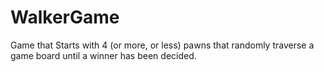 # WalkerGame
Game that Starts with 4 (or more, or less) pawns that randomly traverse a game board until a winner has been decided.


<blockquote class="imgur-embed-pub" lang="en" data-id="a/CFQpDlK" data-context="false" ><a href="//imgur.com/a/CFQpDlK"></a></blockquote><script async src="//s.imgur.com/min/embed.js" charset="utf-8"></script>
